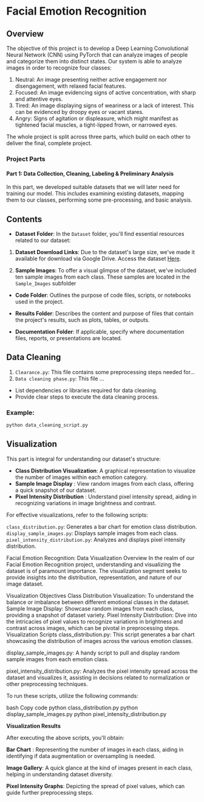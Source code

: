 # Facial Emotion Recognition

## Overview

The objective of this project is to develop a Deep Learning Convolutional Neural Network (CNN) using PyTorch that can analyze images of people and categorize them into distinct states. Our system is able to analyze images in order to recognize four classes:

1. Neutral: An image presenting neither active engagement nor disengagement, with relaxed facial features.
2. Focused: An image evidencing signs of active concentration, with sharp and attentive eyes.
3. Tired: An image displaying signs of weariness or a lack of interest. This can be evidenced by droopy eyes or vacant stares.
4. Angry: Signs of agitation or displeasure, which might manifest as tightened facial muscles, a tight-lipped frown, or narrowed eyes.

The whole project is split across three parts, which build on each other to deliver the final, complete project.


### Project Parts

#### Part 1: Data Collection, Cleaning, Labeling & Preliminary Analysis 

In this part, we developed suitable datasets that we will later need for training our model. This includes examining existing datasets, mapping them to our classes, performing some pre-processing, and basic analysis.

## Contents

- **Dataset Folder**: In the `Dataset` folder, you'll find essential resources related to our dataset:

1. **Dataset Download Links**: Due to the dataset's large size, we've made it available for download via Google Drive. Access the dataset [Here](https://drive.google.com/drive/folders/1-O9mxlY-pK7YS0uhr4juOBKvFHw5oN1C?usp=drive_link).

2. **Sample Images**: To offer a visual glimpse of the dataset, we've included ten sample images from each class. These samples are located in the `Sample_Images` subfolder

- **Code Folder**: Outlines the purpose of code files, scripts, or notebooks used in the project.

- **Results Folder**: Describes the content and purpose of files that contain the project's results, such as plots, tables, or outputs.

- **Documentation Folder**: If applicable, specify where documentation files, reports, or presentations are located.

## Data Cleaning

1. `Clearance.py`: This file contains some preprocessing steps needed for...
2. `Data cleaning phase.py`: This file ...
- List dependencies or libraries required for data cleaning.
- Provide clear steps to execute the data cleaning process.

### Example:

```bash
python data_cleaning_script.py
```

## Visualization


This part is integral for understanding our dataset's structure:

- **Class Distribution Visualization**: A graphical representation to visualize the number of images within each emotion category.
- **Sample Image Display** : View random images from each class, offering a quick snapshot of our dataset.
- **Pixel Intensity Distribution** : Understand pixel intensity spread, aiding in recognizing variations in image brightness and contrast.

For effective visualizations, refer to the following scripts:

`class_distribution.py`: Generates a bar chart for emotion class distribution.
`display_sample_images.py`: Displays sample images from each class.
`pixel_intensity_distribution.py`: Analyzes and displays pixel intensity distribution.


Facial Emotion Recognition: Data Visualization
Overview
In the realm of our Facial Emotion Recognition project, understanding and visualizing the dataset is of paramount importance. The visualization segment seeks to provide insights into the distribution, representation, and nature of our image dataset.

Visualization Objectives
Class Distribution Visualization: To understand the balance or imbalance between different emotional classes in the dataset.
Sample Image Display: Showcase random images from each class, providing a snapshot of dataset variety.
Pixel Intensity Distribution: Dive into the intricacies of pixel values to recognize variations in brightness and contrast across images, which can be pivotal in preprocessing steps.
Visualization Scripts
class_distribution.py: This script generates a bar chart showcasing the distribution of images across the various emotion classes.

display_sample_images.py: A handy script to pull and display random sample images from each emotion class.

pixel_intensity_distribution.py: Analyzes the pixel intensity spread across the dataset and visualizes it, assisting in decisions related to normalization or other preprocessing techniques.

To run these scripts, utilize the following commands:

bash
Copy code
python class_distribution.py
python display_sample_images.py
python pixel_intensity_distribution.py

**Visualization Results**

After executing the above scripts, you'll obtain:

**Bar Chart** : Representing the number of images in each class, aiding in identifying if data augmentation or oversampling is needed.

**Image Gallery**: A quick glance at the kind of images present in each class, helping in understanding dataset diversity.

**Pixel Intensity Graphs**: Depicting the spread of pixel values, which can guide further preprocessing steps.

